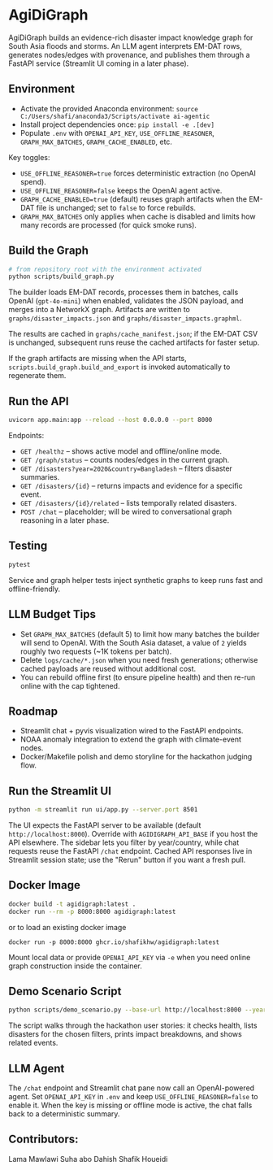 ﻿# AgiDiGraph

AgiDiGraph builds an evidence-rich disaster impact knowledge graph for South Asia floods and storms. An LLM agent interprets EM-DAT rows, generates nodes/edges with provenance, and publishes them through a FastAPI service (Streamlit UI coming in a later phase).

## Environment

- Activate the provided Anaconda environment: `source C:/Users/shafi/anaconda3/Scripts/activate ai-agentic`
- Install project dependencies once: `pip install -e .[dev]`
- Populate `.env` with `OPENAI_API_KEY`, `USE_OFFLINE_REASONER`, `GRAPH_MAX_BATCHES`, `GRAPH_CACHE_ENABLED`, etc.

Key toggles:
- `USE_OFFLINE_REASONER=true` forces deterministic extraction (no OpenAI spend).
- `USE_OFFLINE_REASONER=false` keeps the OpenAI agent active.
- `GRAPH_CACHE_ENABLED=true` (default) reuses graph artifacts when the EM-DAT file is unchanged; set to `false` to force rebuilds.
- `GRAPH_MAX_BATCHES` only applies when cache is disabled and limits how many records are processed (for quick smoke runs).

## Build the Graph

```bash
# from repository root with the environment activated
python scripts/build_graph.py
```

The builder loads EM-DAT records, processes them in batches, calls OpenAI (`gpt-4o-mini`) when enabled, validates the JSON payload, and merges into a NetworkX graph. Artifacts are written to `graphs/disaster_impacts.json` and `graphs/disaster_impacts.graphml`.

The results are cached in `graphs/cache_manifest.json`; if the EM-DAT CSV is unchanged, subsequent runs reuse the cached artifacts for faster setup.

If the graph artifacts are missing when the API starts, `scripts.build_graph.build_and_export` is invoked automatically to regenerate them.

## Run the API

```bash
uvicorn app.main:app --reload --host 0.0.0.0 --port 8000
```

Endpoints:
- `GET /healthz` – shows active model and offline/online mode.
- `GET /graph/status` – counts nodes/edges in the current graph.
- `GET /disasters?year=2020&country=Bangladesh` – filters disaster summaries.
- `GET /disasters/{id}` – returns impacts and evidence for a specific event.
- `GET /disasters/{id}/related` – lists temporally related disasters.
- `POST /chat` – placeholder; will be wired to conversational graph reasoning in a later phase.

## Testing

```bash
pytest
```

Service and graph helper tests inject synthetic graphs to keep runs fast and offline-friendly.

## LLM Budget Tips

- Set `GRAPH_MAX_BATCHES` (default 5) to limit how many batches the builder will send to OpenAI. With the South Asia dataset, a value of `2` yields roughly two requests (~1K tokens per batch).
- Delete `logs/cache/*.json` when you need fresh generations; otherwise cached payloads are reused without additional cost.
- You can rebuild offline first (to ensure pipeline health) and then re-run online with the cap tightened.

## Roadmap

- Streamlit chat + pyvis visualization wired to the FastAPI endpoints.
- NOAA anomaly integration to extend the graph with climate-event nodes.
- Docker/Makefile polish and demo storyline for the hackathon judging flow.

## Run the Streamlit UI

```bash
python -m streamlit run ui/app.py --server.port 8501
```

The UI expects the FastAPI server to be available (default `http://localhost:8000`). Override with `AGIDIGRAPH_API_BASE` if you host the API elsewhere. The sidebar lets you filter by year/country, while chat requests reuse the FastAPI `/chat` endpoint. Cached API responses live in Streamlit session state; use the "Rerun" button if you want a fresh pull.

## Docker Image

```bash
docker build -t agidigraph:latest .
docker run --rm -p 8000:8000 agidigraph:latest
```
or to load an existing docker image
```
docker run -p 8000:8000 ghcr.io/shafikhw/agidigraph:latest
```

Mount local data or provide `OPENAI_API_KEY` via `-e` when you need online graph construction inside the container.

## Demo Scenario Script

```bash
python scripts/demo_scenario.py --base-url http://localhost:8000 --year 2020 --country Bangladesh
```

The script walks through the hackathon user stories: it checks health, lists disasters for the chosen filters, prints impact breakdowns, and shows related events.


## LLM Agent

The `/chat` endpoint and Streamlit chat pane now call an OpenAI-powered agent. Set `OPENAI_API_KEY` in `.env` and keep `USE_OFFLINE_REASONER=false` to enable it. When the key is missing or offline mode is active, the chat falls back to a deterministic summary.

## Contributors:
Lama Mawlawi 
Suha abo Dahish 
Shafik Houeidi
